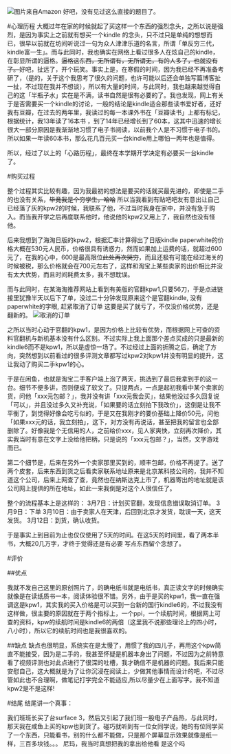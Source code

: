 ![图片来自Amazon](http://hktkdy.qiniudn.com/KPW.jpg)
 好吧，没有见过这么直接的题目了。

#心理历程
大概过年在家的时候就起了买这样一个东西的强烈念头，之所以说是强烈，是因为事实上之前就有想买一个kindle 的念头，只不过只是单纯的想想而已，很早以前就在坊间听说过一句为众人津津乐道的名言，所谓「单反穷三代，kindle富一生」。而与此同时，我也确实在网络上看过很多人在炫自己的kindle，在彰显所谓的逼格。~~逼格这东西，无所谓有，无所谓无，有的人多了，也就没有了。~~好吧，扯远了，开个玩笑。事实上是，在寒假的时间，因为我已经不再准备考研了，（是的，关于这个我思考了很久的问题，也许可能以后还会单独写篇博客扯一扯，不过现在我并不想谈），所以有大量的时间，与此同时，我也越来越觉得自己的这「半瓶子水」实在是不满，读书自然是很有必要的了。我也发现，网上有关于是否需要买一个kindle的讨论，一般的结论是kindle适合那些读书爱好者，还好我有豆瓣，在过去的两年里，我读过的每一本课外书在「豆瓣读书」上都有标记，根据统计，我13年读了16本书 ，到了14年已经增长到了60本，这其中迅速的增长很大一部分原因是我渐渐地习惯了电子书阅读，以前我个人是不习惯于电子书的。所以如果一年读60本书，那么花几百元买一台kindle用上哪怕一两年也是值得。

所以，经过了以上的「心路历程」，最终在本学期开学决定有必要买一台kindle了。

#购买过程

整个过程其实比较有趣，因为我最初的想法是要买的话就买最先进的，即使是二手的也没有关系，~~毕竟我是个穷学生，哈哈~~ 所以当我看到有贴吧吧友有意出让自己已经落了灰的kpw2的时候，我联系了他，不过当时我身在家中，并没有急于购入。而当我开学之后再度联系他时，他说他的kpw2又用上了，我自然也没有怪他。

后来我想到了海淘日版的kpw2，根据汇率计算得出了日版kindle paperwhite的价格大概在530元人民币，价格很具有诱惑力，然而如果加上运费的话，就超过600元了，在我的心中，600是最高限位~~此处再次哭穷~~，而且还极有可能在经过海关的时候被税，那么价格就会在700元左右了，这样和淘宝上某些卖家的出价相比并没有太大优势，而且时间耗费太多，我不想耽误。

而与此同时，在某海淘推荐网站上看到有美版的官翻kpw1,只要56刀，于是点进链接里犹豫半天以后下了单，没过二十分钟发现原来这个是官翻kindle, 没有paperwhite的字眼, 赶紧取消了订单 这要是买了就亏了，不仅没价格优势，还是翻新的。
![取消的订单](http://hktkdy.qiniudn.com/kindlecancel.jpg)


之所以当时心动于官翻的kpw1，是因为价格上比较有优势，而根据网上可查的资料官翻机与新机基本没有什么区别。不过实际上我上面那个差点买成的只是最新的kindle6而不是kpw1，所以是虚惊一场了。不过经过上面的折腾之后，确定了方向，突然想到以前看过的很多评测文章都写过kpw2对kpw1并没有明显的提升，这让我动了购买二手kpw1的心。

于是在闲鱼，也就是淘宝二手客户端上泡了两天，挑选到了最后我拿到手的这一台。细节不便多讲，否则便成了软文了。只提两点，一点是起初我看中某个卖家的货，问他「xxx元包邮？」，我并没有讲「xxx元我会买」，结果他没过多久回复说「可以」，并且没过多久又补充说，「如果要的话立刻拍下我改价」，这倒是让我不平衡了，到觉得好像会吃亏似的，于是又在我刚才的要价基础上降价50元，问他「如果xxx元的话，我立刻拍」，这下，对方没有再说话，甚至把我的留言也全部删除了。好像我是个无信用的人，之前给价xxx，见人家爽快，立刻再次降价，其实我当时有意在文字上没给他把柄，只是说的「xxx元包邮？」，当然，文字游戏而已。

第二个细节是，后来在另外一个卖家那里买到的，顺丰包邮，价格不再提了。送了两个皮套，后来东西到货之后看卖家联系地址原来是北京某科技公司的，我并不知道这个公司，后来上网查了查，竟然也在纳斯达克上市了，机器寄出的地址就是该公司网上提供的所在地址，如此一来我倒是对这个人很信任了。

整个的流程基本上是这样的：
3月7日：计划买官翻，发现信息错误取消订单。
3月9日：下单
3月10日：由于卖家人在天津，后回到北京才发货，耽误一天，这天发货。
3月12日：到货，确认收货。

于是事实上到目前为止也仅仅使用了5天的时间。在这5天的时间里，看了两本半书，大概20几万字，才终于觉得还是有必要 写点东西留个念想了。

#评价

##优点

我就不发自己这里的原创照片了，的确电纸书就是电纸书，真正读文字的时候确实就像是在读纸质书一本，阅读体验很不错。另外，由于是买的kpw1，我一直在强调这是kpw1，其实我的买入价格是可以买到一台新的国行kindle6的，不过我没有这样做，很主要的原因就在于两个指标上，一个ppi，一个续航时间，根据网上可查的资料，kpw的续航时间是kindle6的两倍（这里我不说那些理论上的四小时，八小时），所以它的续航时间也是我很喜欢的。

##缺点
缺点也很明显，系统实在是太慢了，用惯了我的四儿子，再用这个kpw简直不能接受，因为是二手的，我甚至怀疑是机器本身出了问题，不过因为之前特意看了视频评测也对此点进行了很深的吐槽，我才确信不是机器的问题。我后来只能安慰自己，这大概就是为了让你沉浸在阅读上，少做其他事情而设计的吧，不过尽管如此也不合理啊，做笔记打字完全不能适应,所以尽量少在上面写字。我不知道kpw2是不是这样!


#结尾
结尾讲一个真事：

我们班班长买了台surface 3，然后又引起了我们班一股电子产品热，与此同时，那天我在咸鱼上买的kpw也到货了。碰巧就听到有一位女同学说，她的有位同学买了一个东西，只能看书，别的什么都不能做，只是那个屏幕显示效果就像是纸一样，三百多块钱。。。 尼玛，我当时真想把我的拿出给他看 是这个吗









